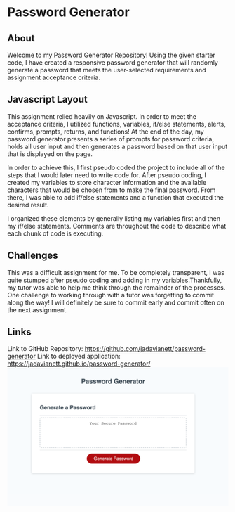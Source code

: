# Password Generator 

## About 
Welcome to my Password Generator Repository! Using the given starter code, I have created a responsive password generator that will randomly generate a password that meets the user-selected requirements and assignment acceptance criteria. 

## Javascript Layout
This assignment relied heavily on Javascript. In order to meet the acceptance criteria, I utilized functions, variables, if/else statements, alerts, confirms, prompts, returns, and functions! At the end of the day, my password generator presents a series of prompts for password criteria, holds all user input and then generates a password based on that user input that is displayed on the page. 

In order to achieve this, I first pseudo coded the project to include all of the steps that I would later need to write code for. After pseudo coding, I created my variables to store character information and the available characters that would be chosen from to make the final password. From there, I was able to add if/else statements and a function that executed the desired result. 

I organized these elements by generally listing my variables first and then my if/else statements. Comments are throughout the code to describe what each chunk of code is executing. 

## Challenges
This was a difficult assignment for me. To be completely transparent, I was quite stumped after pseudo coding and adding in my variables.Thankfully, my tutor was able to help me think through the remainder of the processes. One challenge to working through with a tutor was forgetting to commit along the way! I will definitely be sure to commit early and commit often on the next assignment. 

## Links 
Link to GitHub Repository: https://github.com/jadavianett/password-generator
Link to deployed application: https://jadavianett.github.io/password-generator/
![alt text](home.png "Password generator")

